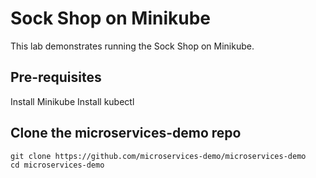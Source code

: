 # Sock Shop on Minikube
This lab demonstrates running the Sock Shop on Minikube.

## Pre-requisites
Install Minikube
Install kubectl

## Clone the microservices-demo repo
```
git clone https://github.com/microservices-demo/microservices-demo
cd microservices-demo
```
